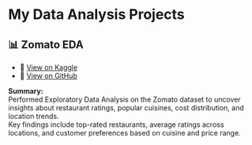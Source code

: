 # My Data Analysis Projects
## 📊 Zomato EDA
- 🔗 [View on Kaggle](https://www.kaggle.com/code/sushantkalsar/zomato-eda-sushant-kalsar)
- 📂 [View on GitHub](Zomato_EDA.ipynb)

**Summary:**  
Performed Exploratory Data Analysis on the Zomato dataset to uncover insights about restaurant ratings, popular cuisines, cost distribution, and location trends.  
Key findings include top-rated restaurants, average ratings across locations, and customer preferences based on cuisine and price range.
